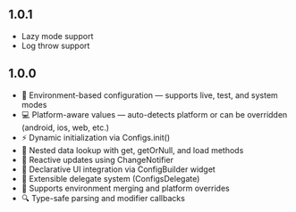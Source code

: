 ## 1.0.1

- Lazy mode support
- Log throw support

## 1.0.0

- 🧩 Environment-based configuration — supports live, test, and system modes
- 💻 Platform-aware values — auto-detects platform or can be overridden (android, ios, web, etc.)
- ⚡️ Dynamic initialization via Configs.init()
- 🧠 Nested data lookup with get, getOrNull, and load methods
- 🔁 Reactive updates using ChangeNotifier
- 🧱 Declarative UI integration via ConfigBuilder widget
- 🧩 Extensible delegate system (ConfigsDelegate)
- 🧮 Supports environment merging and platform overrides
- 🔍 Type-safe parsing and modifier callbacks
